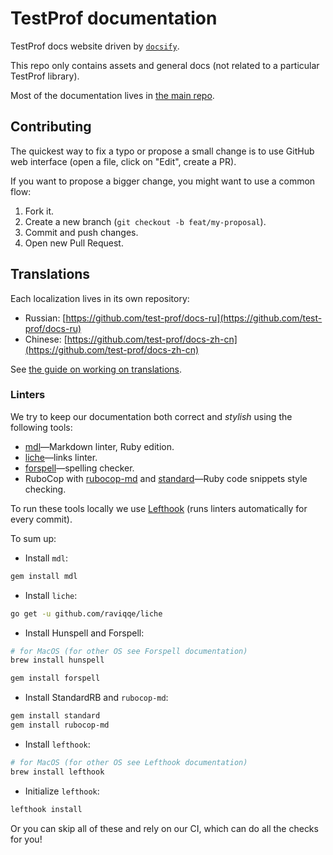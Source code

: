 # TestProf documentation

TestProf docs website driven by [`docsify`](https://docsify.js.org/#/).

This repo only contains assets and general docs (not related to a particular TestProf library).

Most of the documentation lives in [the main repo](https://github.com/test-prof/test-prof/master/docs).

## Contributing

The quickest way to fix a typo or propose a small change is to use GitHub web interface (open a file, click on "Edit", create a PR).

If you want to propose a bigger change, you might want to use a common flow:

1. Fork it.
1. Create a new branch (`git checkout -b feat/my-proposal`).
1. Commit and push changes.
1. Open new Pull Request.

## Translations

Each localization lives in its own repository:

- Russian: [https://github.com/test-prof/docs-ru](https://github.com/test-prof/docs-ru)
- Chinese: [https://github.com/test-prof/docs-zh-cn](https://github.com/test-prof/docs-zh-cn)

See [the guide on working on translations](TRANSLATIONS.md).

### Linters

We try to keep our documentation both correct and _stylish_ using the following tools:

- [mdl](https://github.com/markdownlint/markdownlint)—Markdown linter, Ruby edition.
- [liche](https://github.com/raviqqe/liche)—links linter.
- [forspell](https://github.com/kkuprikov/forspell)—spelling checker.
- RuboCop with [rubocop-md](https://github.com/rubocop-hq/rubocop-md) and [standard](https://github.com/testdouble/standard)—Ruby code snippets style checking.

To run these tools locally we use [Lefthook](https://github.com/Arkweid/lefthook) (runs linters automatically for every commit).

To sum up:

- Install `mdl`:

```sh
gem install mdl
```

- Install `liche`:

```sh
go get -u github.com/raviqqe/liche
```

- Install Hunspell and Forspell:

```sh
# for MacOS (for other OS see Forspell documentation)
brew install hunspell

gem install forspell
```

- Install StandardRB and `rubocop-md`:

```sh
gem install standard
gem install rubocop-md
```

- Install `lefthook`:

```sh
# for MacOS (for other OS see Lefthook documentation)
brew install lefthook
```

- Initialize `lefthook`:

```sh
lefthook install
```

Or you can skip all of these and rely on our CI, which can do all the checks for you!
